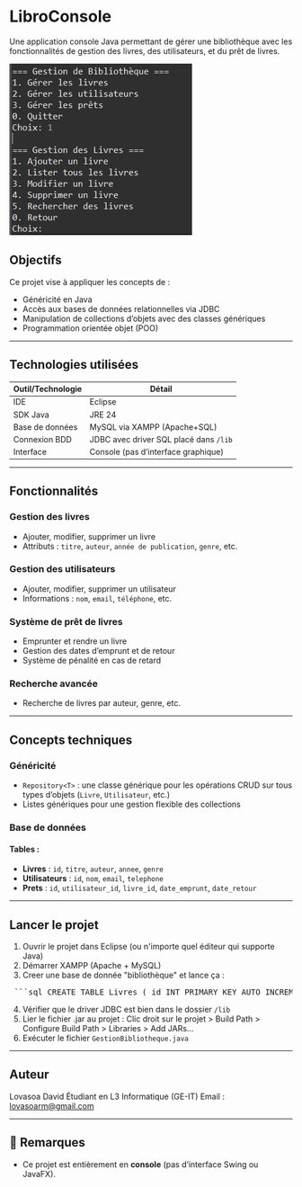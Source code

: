 # LibroConsole

Une application console Java permettant de gérer une bibliothèque avec les fonctionnalités de gestion des livres, des utilisateurs, et du prêt de livres.

![Aperçu de l'application](assets/screenshot.PNG)


##  Objectifs

Ce projet vise à appliquer les concepts de :
- Généricité en Java
- Accès aux bases de données relationnelles via JDBC
- Manipulation de collections d’objets avec des classes génériques
- Programmation orientée objet (POO)

---

##  Technologies utilisées

| Outil/Technologie     | Détail                         |
|------------------------|--------------------------------|
|  IDE                | Eclipse                        |
|  SDK Java           | JRE 24                         |
|  Base de données   | MySQL via XAMPP (Apache+SQL)   |
|  Connexion BDD     | JDBC avec driver SQL placé dans `/lib` |
|  Interface          | Console (pas d’interface graphique) |

---

##  Fonctionnalités

### Gestion des livres
- Ajouter, modifier, supprimer un livre
- Attributs : `titre`, `auteur`, `année de publication`, `genre`, etc.

### Gestion des utilisateurs
- Ajouter, modifier, supprimer un utilisateur
- Informations : `nom`, `email`, `téléphone`, etc.

### Système de prêt de livres
- Emprunter et rendre un livre
- Gestion des dates d’emprunt et de retour
- Système de pénalité en cas de retard

### Recherche avancée
- Recherche de livres par auteur, genre, etc.

---

##  Concepts techniques

### Généricité
- `Repository<T>` : une classe générique pour les opérations CRUD sur tous types d’objets (`Livre`, `Utilisateur`, etc.)
- Listes génériques pour une gestion flexible des collections

###  Base de données

#### Tables :
- **Livres** : `id`, `titre`, `auteur`, `annee`, `genre`
- **Utilisateurs** : `id`, `nom`, `email`, `telephone`
- **Prets** : `id`, `utilisateur_id`, `livre_id`, `date_emprunt`, `date_retour`

---

##  Lancer le projet

1. Ouvrir le projet dans Eclipse (ou n'importe quel éditeur qui supporte Java)
2. Démarrer XAMPP (Apache + MySQL)
3. Creer une base de donnée "bibliothèque" et lance ça :
 <pre> ```sql CREATE TABLE Livres ( id INT PRIMARY KEY AUTO_INCREMENT, titre VARCHAR(100), auteur VARCHAR(100), annee INT, genre VARCHAR(50) ); CREATE TABLE Utilisateurs ( id INT PRIMARY KEY AUTO_INCREMENT, nom VARCHAR(100), email VARCHAR(100), telephone VARCHAR(20) ); CREATE TABLE Prets ( id INT PRIMARY KEY AUTO_INCREMENT, utilisateur_id INT, livre_id INT, date_emprunt DATE, date_retour DATE, FOREIGN KEY (utilisateur_id) REFERENCES Utilisateurs(id), FOREIGN KEY (livre_id) REFERENCES Livres(id) ); ``` </pre>

4. Vérifier que le driver JDBC est bien dans le dossier `/lib`
5. Lier le fichier .jar au projet : Clic droit sur le projet > Build Path > Configure Build Path > Libraries > Add JARs...
6. Exécuter le fichier `GestionBibliotheque.java`

---

##  Auteur

Lovasoa David
Étudiant en L3 Informatique (GE-IT) 
Email : lovasoarm@gmail.com

---

## 📌 Remarques

- Ce projet est entièrement en **console** (pas d’interface Swing ou JavaFX).
